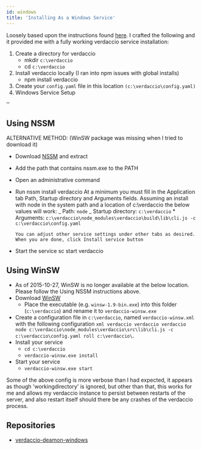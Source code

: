 ```yaml
---
id: windows
title: 'Installing As a Windows Service'
---
```


Loosely based upon the instructions found [here](http://asysadmin.tumblr.com/post/32941224574/running-nginx-on-windows-as-a-service). I crafted the following and it provided me with a fully working verdaccio service installation:

1. Create a directory for verdaccio
   - mkdir `c:\verdaccio`
   - cd `c:\verdaccio`
2. Install verdaccio locally (I ran into npm issues with global installs)
   - npm install verdaccio
3. Create your `config.yaml` file in this location `(c:\verdaccio\config.yaml)`
4. Windows Service Setup

<div id="codefund">''</div>

## Using NSSM

ALTERNATIVE METHOD: (WinSW package was missing when I tried to download it)

- Download [NSSM](https://www.nssm.cc/download/) and extract

- Add the path that contains nssm.exe to the PATH

- Open an administrative command

- Run nssm install verdaccio At a minimum you must fill in the Application tab Path,
  Startup directory and Arguments fields. Assuming an install with node in the system path and a
  location of c:\verdaccio the below values will work:
  _ Path: `node`
  _ Startup directory: `c:\verdaccio` \* Arguments: `c:\verdaccio\node_modules\verdaccio\build\lib\cli.js -c c:\verdaccio\config.yaml`

      You can adjust other service settings under other tabs as desired. When you are done, click Install service button

- Start the service sc start verdaccio

## Using WinSW

- As of 2015-10-27, WinSW is no longer available at the below location. Please follow the Using NSSM instructions above.
- Download [WinSW](http://repo.jenkins-ci.org/releases/com/sun/winsw/winsw/)
  - Place the executable (e.g. `winsw-1.9-bin.exe`) into this folder (`c:\verdaccio`) and rename it to `verdaccio-winsw.exe`
- Create a configuration file in `c:\verdaccio`, named `verdaccio-winsw.xml`
  with the following configuration `xml verdaccio verdaccio verdaccio node c:\verdaccio\node_modules\verdaccio\src\lib\cli.js -c c:\verdaccio\config.yaml roll c:\verdaccio\`.
- Install your service
  - `cd c:\verdaccio`
  - `verdaccio-winsw.exe install`
- Start your service
  - `verdaccio-winsw.exe start`

Some of the above config is more verbose than I had expected, it appears as though 'workingdirectory'
is ignored, but other than that, this works for me and allows my verdaccio instance to
persist between restarts of the server, and also restart itself should there be any crashes of the verdaccio process.

## Repositories

- [verdaccio-deamon-windows](https://github.com/davidenke/verdaccio-deamon-windows)
